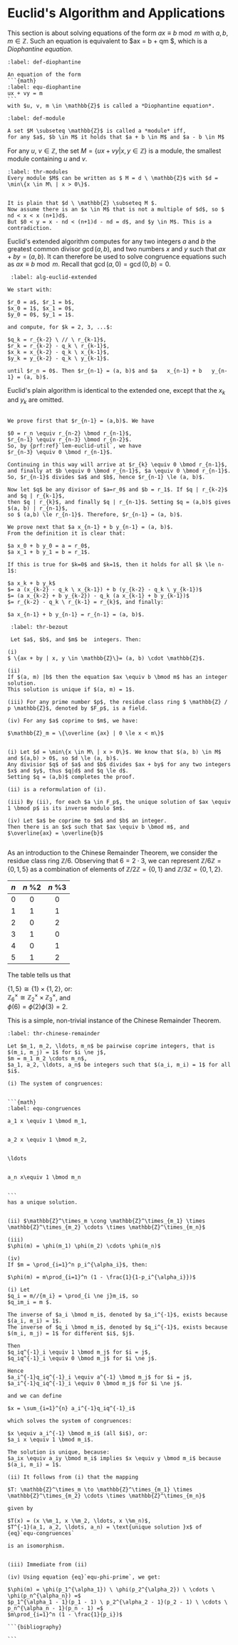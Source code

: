 
# Euclid's Algorithm and Applications

This section is about solving equations of the form $ax \equiv b \bmod m$ with $a, b, m \in \mathbb{Z}$.
Such an equation is equivalent to $ax = b + qm $, which is a *Diophantine equation*.  


````{prf:definition} Diophantine Equation
:label: def-diophantine

An equation of the form 
```{math}
:label: equ-diophantine
ux + vy = m 
```
with $u, v, m \in \mathbb{Z}$ is called a *Diophantine equation*.
````

````{prf:definition} Modules
:label: def-module

A set $M \subseteq \mathbb{Z}$ is called a *module* iff, 
for any $a$, $b \in M$ it holds that $a + b \in M$ and $a - b \in M$

````
For any $u$, $v \in \mathbb{Z}$, the set $M = \{ux + vy | x, y \in \mathbb{Z}\}$ is a module, 
the smallest module containing $u$ and $v$.

````{prf:theorem}
:label: thr-modules
Every module $M$ can be written as $ M = d \ \mathbb{Z}$ with $d = \min\{x \in M\ | x > 0\}$.
````

````{prf:proof}

It is plain that $d \ \mathbb{Z} \subseteq M $. 
Now assume there is an $x \in M$ that is not a multiple of $d$, so $ nd < x < x (n+1)d$. 
But $0 < y = x - nd < (n+1)d - nd = d$, and $y \in M$. This is a contradiction.
````

Euclid's extended algorithm computes for any two integers $a$ and $b$ the greatest common divisor $\gcd(a,b)$, 
and two numbers $x$ and $y$ such that $ax + by = (a,b)$. 
It can therefore be used to solve congruence equations such as $ax \equiv b \bmod m$.
Recall that $\gcd(a, 0) = \gcd(0,b) = 0$.

````{prf:algorithm} Euclid's Extended Algorithm
 :label: alg-euclid-extended
  
We start with:

$r_0 = a$, $r_1 = b$,   
$x_0 = 1$, $x_1 = 0$,  
$y_0 = 0$, $y_1 = 1$.  

and compute, for $k = 2, 3, ...$:

$q_k = r_{k-2} \ // \ r_{k-1}$,  
$r_k = r_{k-2} - q_k \ r_{k-1}$,  
$x_k = x_{k-2} - q_k \ x_{k-1}$,  
$y_k = y_{k-2} - q_k \ y_{k-1}$.  

until $r_n = 0$. Then $r_{n-1} = (a, b)$ and $a   x_{n-1} + b   y_{n-1} = (a, b)$.
````

Euclid's plain algorithm is identical to the extended one, 
except that the $x_k$ and $y_k$ are omitted. 

````{prf:proof}

We prove first that $r_{n-1} = (a,b)$. We have 

$0 = r_n \equiv r_{n-2} \bmod r_{n-1}$,    
$r_{n-1} \equiv r_{n-3} \bmod r_{n-2}$.
So, by {prf:ref}`lem-euclid-util`, we have  
$r_{n-3} \equiv 0 \bmod r_{n-1}$.  

Continuing in this way will arrive at $r_{k} \equiv 0 \bmod r_{n-1}$,
and finally at $b \equiv 0 \bmod r_{n-1}$, $a \equiv 0 \bmod r_{n-1}$.
So, $r_{n-1}$ divides $a$ and $b$, hence $r_{n-1} \le (a, b)$.
   
Now let $q$ be any divisor of $a=r_0$ and $b = r_1$. If $q | r_{k-2}$ and $q | r_{k-1}$, 
then $q | r_{k}$, and finally $q | r_{n-1}$. Setting $q = (a,b)$ gives $(a, b) | r_{n-1}$, 
so $ (a,b) \le r_{n-1}$. Therefore, $r_{n-1} = (a, b)$. 

We prove next that $a x_{n-1} + b y_{n-1} = (a, b)$. 
From the definition it is clear that: 

$a x_0 + b y_0 = a = r_0$,     
$a x_1 + b y_1 = b = r_1$.

If this is true for $k=0$ and $k=1$, then it holds for all $k \le n-1$:

$a x_k + b y_k$  
$= a (x_{k-2} - q_k \ x_{k-1}) + b (y_{k-2} - q_k \ y_{k-1})$  
$= (a x_{k-2} + b y_{k-2}) - q_k (a x_{k-1} + b y_{k-1})$  
$= r_{k-2} - q_k \ r_{k-1} = r_{k}$, and finally:

$a x_{n-1} + b y_{n-1} = r_{n-1} = (a, b)$.   
````  

````{prf:theorem} Bezout's Theorem
 :label: thr-bezout
 
 Let $a$, $b$, and $m$ be  integers. Then:

(i) 
$ \{ax + by | x, y \in \mathbb{Z}\}= (a, b) \cdot \mathbb{Z}$.

(ii)
If $(a, m) |b$ then the equation $ax \equiv b \bmod m$ has an integer solution. 
This solution is unique if $(a, m) = 1$. 

(iii) For any prime number $p$, the residue class ring $ \mathbb{Z} / p \mathbb{Z}$, denoted by $F_p$, is a field.

(iv) For any $a$ coprime to $m$, we have:

$\mathbb{Z}_m = \{\overline {ax} | 0 \le x < m\}$

````

````{prf:proof} 

(i) Let $d = \min\{x \in M\ | x > 0\}$. We know that $(a, b) \in M$ and $(a,b) > 0$, so $d \le (a, b)$.  
Any divisior $q$ of $a$ and $b$ divides $ax + by$ for any two integers $x$ and $y$, thus $q|d$ and $q \le d$. 
Setting $q = (a,b)$ completes the proof.

(ii) is a reformulation of (i).  

(iii) By (ii), for each $a \in F_p$, the unique solution of $ax \equiv 1 \bmod p$ is its inverse modulo $m$.

(iv) Let $a$ be coprime to $m$ and $b$ an integer. 
Then there is an $x$ such that $ax \equiv b \bmod m$, and $\overline{ax} = \overline{b}$


````

As an introduction to the Chinese Remainder Theorem, we consider the residue class ring $\mathbb{Z}/6$. 
Observing that $6 = 2 \cdot 3$, we can represent $\mathbb{Z}/6\mathbb{Z} = \{0, 1, 5\}$ as a combination of 
elements of $\mathbb{Z}/2\mathbb{Z} = \{0, 1\}$ and $\mathbb{Z}/3\mathbb{Z} = \{0, 1, 2\}$.


| $n$ | $n\ \%2$ | $n\ \%3$ |
|:---:|:--------:|:--------:|
| $0$ |   $0$    |   $0$    |
| $1$ |   $1$    |   $1$    |
| $2$ |   $0$    |   $2$    |
| $3$ |   $1$    |   $0$    |
| $4$ |   $0$    |   $1$    |
| $5$ |   $1$    |   $2$    |

The table tells us that

$\{1, 5\} \cong \{1\} \times \{1, 2\}$, or:  
$\mathbb{Z}^\times_6 \cong \mathbb{Z}^\times_2 \times \mathbb{Z}^\times_3$, and   
$\phi(6) = \phi(2) \phi(3) = 2$.

This is a simple, non-trivial instance of the Chinese Remainder Theorem.


````{prf:theorem} Chinese Remainder Theorem
:label: thr-chinese-remainder

Let $m_1, m_2, \ldots, m_n$ be pairwise coprime integers, that is $(m_i, m_j) = 1$ for $i \ne j$,  
$m = m_1 m_2 \cdots m_n$,  
$a_1, a_2, \ldots, a_n$ be integers such that $(a_i, m_i) = 1$ for all $i$.

(i) The system of congruences:


```{math}
:label: equ-congruences

a_1 x \equiv 1 \bmod m_1,


a_2 x \equiv 1 \bmod m_2,


\ldots       


a_n x\equiv 1 \bmod m_n  


```
has a unique solution.


(ii) $\mathbb{Z}^\times_m \cong \mathbb{Z}^\times_{m_1} \times \mathbb{Z}^\times_{m_2} \cdots \times \mathbb{Z}^\times_{m_n}$

(iii)
$\phi(m) = \phi(m_1) \phi(m_2) \cdots \phi(m_n)$

(iv)
If $m = \prod_{i=1}^n p_i^{\alpha_i}$, then:  

$\phi(m) = m\prod_{i=1}^n (1 - \frac{1}{1-p_i^{\alpha_i}})$
````

````{prf:proof}
(i) Let
$q_i = m//{m_i} = \prod_{i \ne j}m_i$, so       
$q_im_i = m $.

The inverse of $a_i \bmod m_i$, denoted by $a_i^{-1}$, exists because $(a_i, m_i) = 1$.  
The inverse of $q_i \bmod m_i$, denoted by $q_i^{-1}$, exists because $(m_i, m_j) = 1$ for different $i$, $j$.

Then  
$q_iq^{-1}_i \equiv 1 \bmod m_j$ for $i = j$,   
$q_iq^{-1}_i \equiv 0 \bmod m_j$ for $i \ne j$.

Hence  
$a_i^{-1}q_iq^{-1}_i \equiv a^{-1} \bmod m_j$ for $i = j$,  
$a_i^{-1}q_iq^{-1}_i \equiv 0 \bmod m_j$ for $i \ne j$.

and we can define

$x = \sum_{i=1}^{n} a_i^{-1}q_iq^{-1}_i$ 

which solves the system of congruences:

$x \equiv a_i^{-1} \bmod m_i$ (all $i$), or:  
$a_i x \equiv 1 \bmod m_i$.

The solution is unique, because:     
$a_ix \equiv a_iy \bmod m_i$ implies $x \equiv y \bmod m_i$ because $(a_i, m_i) = 1$.

(ii) It follows from (i) that the mapping

$T: \mathbb{Z}^\times_m \to \mathbb{Z}^\times_{m_1} \times \mathbb{Z}^\times_{m_2} \cdots \times \mathbb{Z}^\times_{m_n}$

given by

$T(x) = (x \%m_1, x \%m_2, \ldots, x \%m_n)$,  
$T^{-1}(a_1, a_2, \ldots, a_n) = \text{unique solution }x$ of {eq}`equ-congruences`

is an isomorphism.


(iii) Immediate from (ii)

(iv) Using equation {eq}`equ-phi-prime`, we get:   

$\phi(m) = \phi(p_1^{\alpha_1}) \ \phi(p_2^{\alpha_2}) \ \cdots \ \phi(p_n^{\alpha_n}) =$     
$p_1^{\alpha_1 - 1}(p_1 - 1) \ p_2^{\alpha_2 - 1}(p_2 - 1) \ \cdots \ p_n^{\alpha_n - 1}(p_n - 1) =$  
$m\prod_{i=1}^n (1 - \frac{1}{p_i})$ 

```{bibliography}

```

